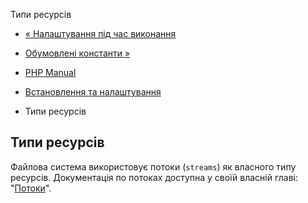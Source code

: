 Типи ресурсів

-   [« Налаштування під час виконання](filesystem.configuration.html)
    
-   [Обумовлені константи »](filesystem.constants.html)
    
-   [PHP Manual](index.html)
    
-   [Встановлення та налаштування](filesystem.setup.html)
    
-   Типи ресурсів
    

## Типи ресурсів

Файлова система використовує потоки (`streams`) як власного типу ресурсів. Документація по потоках доступна у своїй власній главі: "[Потоки](book.stream.html)".